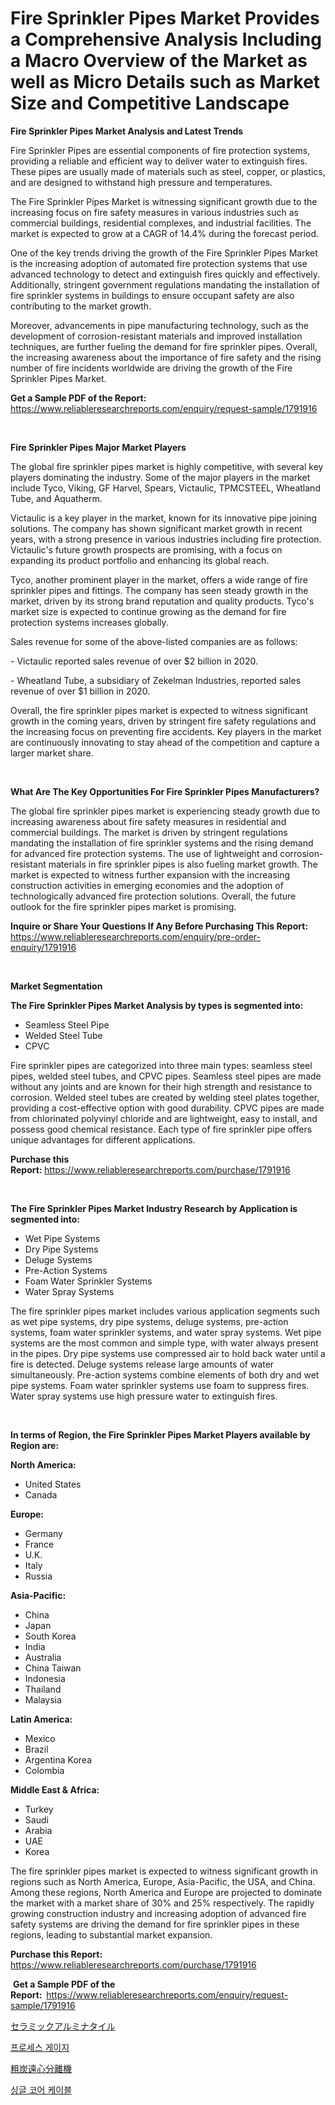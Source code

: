 <p><h1>Fire Sprinkler Pipes Market Provides a Comprehensive Analysis Including a Macro Overview of the Market as well as Micro Details such as Market Size and Competitive Landscape</h1></p><p><strong>Fire Sprinkler Pipes Market Analysis and Latest Trends</strong></p>
<p><p>Fire Sprinkler Pipes are essential components of fire protection systems, providing a reliable and efficient way to deliver water to extinguish fires. These pipes are usually made of materials such as steel, copper, or plastics, and are designed to withstand high pressure and temperatures.</p><p>The Fire Sprinkler Pipes Market is witnessing significant growth due to the increasing focus on fire safety measures in various industries such as commercial buildings, residential complexes, and industrial facilities. The market is expected to grow at a CAGR of 14.4% during the forecast period.</p><p>One of the key trends driving the growth of the Fire Sprinkler Pipes Market is the increasing adoption of automated fire protection systems that use advanced technology to detect and extinguish fires quickly and effectively. Additionally, stringent government regulations mandating the installation of fire sprinkler systems in buildings to ensure occupant safety are also contributing to the market growth.</p><p>Moreover, advancements in pipe manufacturing technology, such as the development of corrosion-resistant materials and improved installation techniques, are further fueling the demand for fire sprinkler pipes. Overall, the increasing awareness about the importance of fire safety and the rising number of fire incidents worldwide are driving the growth of the Fire Sprinkler Pipes Market.</p></p>
<p><strong>Get a Sample PDF of the Report:&nbsp;</strong> <a href="https://www.reliableresearchreports.com/enquiry/request-sample/1791916">https://www.reliableresearchreports.com/enquiry/request-sample/1791916</a></p>
<p>&nbsp;</p>
<p><strong>Fire Sprinkler Pipes Major Market Players</strong></p>
<p><p>The global fire sprinkler pipes market is highly competitive, with several key players dominating the industry. Some of the major players in the market include Tyco, Viking, GF Harvel, Spears, Victaulic, TPMCSTEEL, Wheatland Tube, and Aquatherm. </p><p>Victaulic is a key player in the market, known for its innovative pipe joining solutions. The company has shown significant market growth in recent years, with a strong presence in various industries including fire protection. Victaulic's future growth prospects are promising, with a focus on expanding its product portfolio and enhancing its global reach.</p><p>Tyco, another prominent player in the market, offers a wide range of fire sprinkler pipes and fittings. The company has seen steady growth in the market, driven by its strong brand reputation and quality products. Tyco's market size is expected to continue growing as the demand for fire protection systems increases globally.</p><p>Sales revenue for some of the above-listed companies are as follows:</p><p>- Victaulic reported sales revenue of over $2 billion in 2020.</p><p>- Wheatland Tube, a subsidiary of Zekelman Industries, reported sales revenue of over $1 billion in 2020.</p><p>Overall, the fire sprinkler pipes market is expected to witness significant growth in the coming years, driven by stringent fire safety regulations and the increasing focus on preventing fire accidents. Key players in the market are continuously innovating to stay ahead of the competition and capture a larger market share.</p></p>
<p>&nbsp;</p>
<p><strong>What Are The Key Opportunities For Fire Sprinkler Pipes Manufacturers?</strong></p>
<p><p>The global fire sprinkler pipes market is experiencing steady growth due to increasing awareness about fire safety measures in residential and commercial buildings. The market is driven by stringent regulations mandating the installation of fire sprinkler systems and the rising demand for advanced fire protection systems. The use of lightweight and corrosion-resistant materials in fire sprinkler pipes is also fueling market growth. The market is expected to witness further expansion with the increasing construction activities in emerging economies and the adoption of technologically advanced fire protection solutions. Overall, the future outlook for the fire sprinkler pipes market is promising.</p></p>
<p><strong>Inquire or Share Your Questions If Any Before Purchasing This Report:</strong> <a href="https://www.reliableresearchreports.com/enquiry/pre-order-enquiry/1791916">https://www.reliableresearchreports.com/enquiry/pre-order-enquiry/1791916</a></p>
<p>&nbsp;</p>
<p><strong>Market Segmentation</strong></p>
<p><strong>The Fire Sprinkler Pipes Market Analysis by types is segmented into:</strong></p>
<p><ul><li>Seamless Steel Pipe</li><li>Welded Steel Tube</li><li>CPVC</li></ul></p>
<p><p>Fire sprinkler pipes are categorized into three main types: seamless steel pipes, welded steel tubes, and CPVC pipes. Seamless steel pipes are made without any joints and are known for their high strength and resistance to corrosion. Welded steel tubes are created by welding steel plates together, providing a cost-effective option with good durability. CPVC pipes are made from chlorinated polyvinyl chloride and are lightweight, easy to install, and possess good chemical resistance. Each type of fire sprinkler pipe offers unique advantages for different applications.</p></p>
<p><strong>Purchase this Report:&nbsp;</strong><a href="https://www.reliableresearchreports.com/purchase/1791916">https://www.reliableresearchreports.com/purchase/1791916</a></p>
<p>&nbsp;</p>
<p><strong>The Fire Sprinkler Pipes Market Industry Research by Application is segmented into:</strong></p>
<p><ul><li>Wet Pipe Systems</li><li>Dry Pipe Systems</li><li>Deluge Systems</li><li>Pre-Action Systems</li><li>Foam Water Sprinkler Systems</li><li>Water Spray Systems</li></ul></p>
<p><p>The fire sprinkler pipes market includes various application segments such as wet pipe systems, dry pipe systems, deluge systems, pre-action systems, foam water sprinkler systems, and water spray systems. Wet pipe systems are the most common and simple type, with water always present in the pipes. Dry pipe systems use compressed air to hold back water until a fire is detected. Deluge systems release large amounts of water simultaneously. Pre-action systems combine elements of both dry and wet pipe systems. Foam water sprinkler systems use foam to suppress fires. Water spray systems use high pressure water to extinguish fires.</p></p>
<p>&nbsp;</p>
<p><strong>In terms of Region, the Fire Sprinkler Pipes Market Players available by Region are:</strong></p>
<p>
    <p> <strong> North America: </strong>
        <ul>
            <li>United States</li>
            <li>Canada</li>
        </ul>
        </p> 
    <p> <strong> Europe: </strong>
        <ul>
            <li>Germany</li>
            <li>France</li>
            <li>U.K.</li>
            <li>Italy</li>
            <li>Russia</li>
        </ul>
        </p> 
    <p> <strong> Asia-Pacific: </strong>
        <ul>
            <li>China</li>
            <li>Japan</li>
            <li>South Korea</li>
            <li>India</li>
            <li>Australia</li>
            <li>China Taiwan</li>
            <li>Indonesia</li>
            <li>Thailand</li>
            <li>Malaysia</li>
        </ul>
        </p> 
    <p> <strong> Latin America: </strong>
        <ul>
            <li>Mexico</li>
            <li>Brazil</li>
            <li>Argentina Korea</li>
            <li>Colombia</li>
        </ul>
        </p> 
    <p> <strong> Middle East & Africa: </strong>
        <ul>
            <li>Turkey</li>
            <li>Saudi</li>
            <li>Arabia</li>
            <li>UAE</li>
            <li>Korea</li>
        </ul>
    </p>
    </p>
<p><p>The fire sprinkler pipes market is expected to witness significant growth in regions such as North America, Europe, Asia-Pacific, the USA, and China. Among these regions, North America and Europe are projected to dominate the market with a market share of 30% and 25% respectively. The rapidly growing construction industry and increasing adoption of advanced fire safety systems are driving the demand for fire sprinkler pipes in these regions, leading to substantial market expansion.</p></p>
<p><strong>Purchase this Report: </strong><a href="https://www.reliableresearchreports.com/purchase/1791916">https://www.reliableresearchreports.com/purchase/1791916</a></p>
<p>&nbsp;<strong>Get a Sample PDF of the Report:&nbsp;&nbsp;</strong><a href="https://www.reliableresearchreports.com/enquiry/request-sample/1791916">https://www.reliableresearchreports.com/enquiry/request-sample/1791916</a></p>
<p><strong></strong></p>
<p><p><a href="https://medium.com/@mt14785/%E3%82%BB%E3%83%A9%E3%83%9F%E3%83%83%E3%82%AF%E3%82%A2%E3%83%AB%E3%83%9F%E3%83%8A%E3%82%BF%E3%82%A4%E3%83%AB%E5%B8%82%E5%A0%B4%E3%81%AE%E5%88%86%E6%9E%90-%E3%82%B0%E3%83%AD%E3%83%BC%E3%83%90%E3%83%AB%E7%94%A3%E6%A5%AD%E3%81%AE%E5%B1%95%E6%9C%9B%E3%81%A8%E4%BA%88%E6%B8%AC-2024%E5%B9%B4%E3%81%8B%E3%82%892031%E5%B9%B4-227375417456">セラミックアルミナタイル</a></p><p><a href="https://medium.com/@moulafa/%ED%94%84%EB%A1%9C%EC%84%B8%EC%8A%A4-%EA%B2%8C%EC%9D%B4%EC%A7%80-%EC%8B%9C%EC%9E%A5-%ED%86%B5%EC%B0%B0-%EC%8B%9C%EC%9E%A5-%EB%8F%99%ED%96%A5-%EC%84%B1%EC%9E%A5-2024%EB%85%84%EB%B6%80%ED%84%B0-2031%EB%85%84%EA%B9%8C%EC%A7%80-%EC%98%88%EC%B8%A1-a285741c6897">프로세스 게이지</a></p><p><a href="https://medium.com/@mt14785/%E3%82%B3%E3%83%BC%E3%82%B9%E7%9F%B3%E7%82%AD%E9%81%A0%E5%BF%83%E5%88%86%E9%9B%A2%E6%A9%9F%E5%B8%82%E5%A0%B4%E8%A6%8F%E6%A8%A1%E3%81%AF-%E3%82%B0%E3%83%AD%E3%83%BC%E3%83%90%E3%83%AB%E7%94%A3%E6%A5%AD%E3%81%AB%E3%81%8A%E3%81%91%E3%82%8B%E6%9C%80%E9%81%A9%E3%81%AA%E3%83%9E%E3%83%BC%E3%82%B1%E3%83%86%E3%82%A3%E3%83%B3%E3%82%B0%E3%83%81%E3%83%A3%E3%83%8D%E3%83%AB%E3%82%92%E6%98%8E%E3%82%89%E3%81%8B%E3%81%AB%E3%81%97%E3%81%BE%E3%81%99-020b844c7948">粗炭遠心分離機</a></p><p><a href="https://medium.com/@sheldondtickinson9867/%EC%8B%B1%EA%B8%80-%EC%BD%94%EC%96%B4-%EC%BC%80%EC%9D%B4%EB%B8%94-%EC%8B%9C%EC%9E%A5-%EB%B6%84%EC%84%9D-%EB%B0%8F-2024%EB%85%84%EB%B6%80%ED%84%B0-2031%EB%85%84%EA%B9%8C%EC%A7%80-%EC%98%88%EC%B8%A1%EB%90%9C-%EA%B7%9C%EB%AA%A8%EC%97%90-%EB%8C%80%ED%95%9C-%EC%98%88%EC%B8%A1-8c0f0a69fa1f">싱글 코어 케이블</a></p></p>